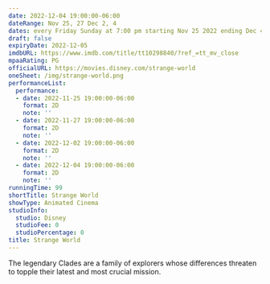 ```yaml
---
date: 2022-12-04 19:00:00-06:00
dateRange: Nov 25, 27 Dec 2, 4
dates: every Friday Sunday at 7:00 pm starting Nov 25 2022 ending Dec 4 2022
draft: false
expiryDate: 2022-12-05
imdbURL: https://www.imdb.com/title/tt10298840/?ref_=tt_mv_close
mpaaRating: PG
officialURL: https://movies.disney.com/strange-world
oneSheet: /img/strange-world.png
performanceList:
  performance:
  - date: 2022-11-25 19:00:00-06:00
    format: 2D
    note: ''
  - date: 2022-11-27 19:00:00-06:00
    format: 2D
    note: ''
  - date: 2022-12-02 19:00:00-06:00
    format: 2D
    note: ''
  - date: 2022-12-04 19:00:00-06:00
    format: 2D
    note: ''
runningTime: 99
shortTitle: Strange World
showType: Animated Cinema
studioInfo:
  studio: Disney
  studioFee: 0
  studioPercentage: 0
title: Strange World
---
```


The legendary Clades are a family of explorers whose differences threaten to topple their latest and most crucial mission.